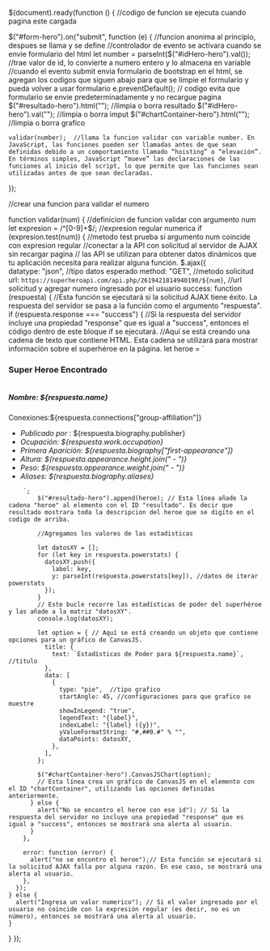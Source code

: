 $(document).ready(function () {
  //codigo de funcion se ejecuta cuando pagina este cargada
  

  $("#form-hero").on("submit", function (e) { //funcion anonima al principio, despues se llama y se define
    //controlador de evento se activara cuando se envie formulario del html
    let number = parseInt($("#idHero-hero").val());
    //trae valor de id, lo convierte a numero entero y lo almacena en variable
    //cuando el evento submit envia formulario de bootstrap en el html, se agregan los codigos que siguen abajo para que se limpie el formulario y pueda volver a usar formulario
    e.preventDefault();            // codigo evita que formulario se envie predeterminadamente y no recargue pagina
    $("#resultado-hero").html("");      //limpia o borra resultado
    $("#idHero-hero").val("");          //limpia o borra imput
    $("#chartContainer-hero").html(""); //limpia o borra grafico

    validar(number);  //llama la funcion validar con variable number. En JavaScript, las funciones pueden ser llamadas antes de que sean definidas debido a un comportamiento llamado “hoisting” o “elevación”. En términos simples, JavaScript “mueve” las declaraciones de las funciones al inicio del script, lo que permite que las funciones sean utilizadas antes de que sean declaradas.
  });

  //crear una funcion para validar el numero

  function validar(num) { //definicion de funcion validar con argumento num
    let expresion = /^[0-9]+$/;  //expresion regular numerica
    if (expresion.test(num)) {   //metodo test prueba si argumento num coincide con expresion regular
  //conectar a la API con solicitud al servidor de AJAX sin recargar pagina
  // las API se utilizan para obtener datos dinámicos que tu aplicación necesita para realizar alguna función.
      $.ajax({                         
        datatype: "json", //tipo datos esperado
        method: "GET", //metodo solicitud
        url: `https://superheroapi.com/api.php/2619421814940190/${num}`,
        //url solicitud y agregar numero ingresado por el usuario
        success: function (respuesta) {    //Esta función se ejecutará si la solicitud AJAX tiene éxito. La respuesta del servidor se pasa a la función como el argumento "respuesta".
          if (respuesta.response === "success") {    //Si la respuesta del servidor incluye una propiedad "response" que es igual a "success", entonces el código dentro de este bloque if se ejecutará.
            //Aquí se está creando una cadena de texto que contiene HTML. Esta cadena se utilizará para mostrar información sobre el superhéroe en la página.
            let heroe = `                  
<h3>Super Heroe Encontrado</h3>
    <div class="card">
      <div class="row">
        <div class="col-md-4">
          <img src="${respuesta.image.url}" class="card-img" alt="" />
        </div>
        <div class="col-md-8">
          <div class="card-body">
            <h5 class="card-title">Nombre: ${respuesta.name} </h5>
            <p class="card-text">
              Conexiones:${respuesta.connections["group-affiliation"]}
            </p>
            <ul class="list-group">
              <li class="list-group-item">
                <em>Publicado por </em>: ${respuesta.biography.publisher}
              </li>
              <li class="list-group-item">
                <em>Ocupación: ${respuesta.work.occupation} </em>
              </li>
              <li class="list-group-item">
                <em
                  >Primera Aparición:
                  ${respuesta.biography["first-appearance"]}</em
                >
              </li>
              <li class="list-group-item">
                <em>Altura: ${respuesta.appearance.height.join(" - ")} </em>
              </li>
              <li class="list-group-item">
                <em>Peso: ${respuesta.appearance.weight.join(" - ")} </em>
              </li>
              <li class="list-group-item">
                <em>Aliases:  ${respuesta.biography.aliases}</em>
              </li>
            </ul>
          </div>
        </div>
      </div>
    </div>


        `;
            $("#resultado-hero").append(heroe); // Esta línea añade la cadena "heroe" al elemento con el ID "resultado". Es decir que resultado mostrara toda la descripcion del heroe que se digito en el codigo de arriba.  

            //Agregamos los valores de las estadisticas

            let datosXY = [];
            for (let key in respuesta.powerstats) {
              datosXY.push({
                label: key,
                y: parseInt(respuesta.powerstats[key]), //datos de iterar powerstats
              });
            }
            // Este bucle recorre las estadísticas de poder del superhéroe y las añade a la matriz "datosXY".
            console.log(datosXY);

            let option = { // Aquí se está creando un objeto que contiene opciones para un gráfico de CanvasJS.
              title: {
                text: `Estadísticas de Poder para ${respuesta.name}`, //titulo
              },
              data: [
                {
                  type: "pie",  //tipo grafico
                  startAngle: 45, //configuraciones para que grafico se muestre
                  showInLegend: "true",
                  legendText: "{label}",
                  indexLabel: "{label} ({y})",
                  yValueFormatString: "#,##0.#" % "",
                  dataPoints: datosXY,
                },
              ],
            };

            $("#chartContainer-hero").CanvasJSChart(option);
            // Esta línea crea un gráfico de CanvasJS en el elemento con el ID "chartContainer", utilizando las opciones definidas anteriormente.
          } else {
            alert("No se encontro el heroe con ese id"); // Si la respuesta del servidor no incluye una propiedad "response" que es igual a "success", entonces se mostrará una alerta al usuario.
          }
        },

        error: function (error) {
          alert("no se encontro el heroe");// Esta función se ejecutará si la solicitud AJAX falla por alguna razón. En ese caso, se mostrará una alerta al usuario.
        },
      });
    } else {
      alert("Ingresa un valor numerico"); // Si el valor ingresado por el usuario no coincide con la expresión regular (es decir, no es un número), entonces se mostrará una alerta al usuario.
    }
  }
});
